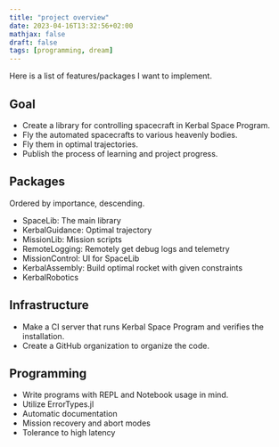 ```yaml
---
title: "project overview"
date: 2023-04-16T13:32:56+02:00
mathjax: false
draft: false
tags: [programming, dream]
---
```


Here is a list of features/packages I want to implement.

## Goal

- Create a library for controlling spacecraft in Kerbal Space Program.
- Fly the automated spacecrafts to various heavenly bodies.
- Fly them in optimal trajectories.
- Publish the process of learning and project progress.

## Packages

Ordered by importance, descending.

- SpaceLib: The main library
- KerbalGuidance: Optimal trajectory
- MissionLib: Mission scripts
- RemoteLogging: Remotely get debug logs and telemetry
- MissionControl: UI for SpaceLib
- KerbalAssembly: Build optimal rocket with given constraints
- KerbalRobotics

## Infrastructure

- Make a CI server that runs Kerbal Space Program and verifies the installation.
- Create a GitHub organization to organize the code.

## Programming

- Write programs with REPL and Notebook usage in mind.
- Utilize ErrorTypes.jl
- Automatic documentation
- Mission recovery and abort modes
- Tolerance to high latency
